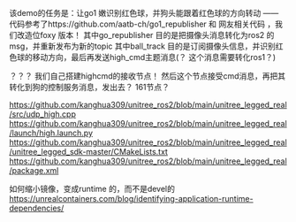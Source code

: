 该demo的任务是：让go1 嫩识别红色球，并狗头能跟着红色球的方向转动 —— 代码参考了https://github.com/aatb-ch/go1_republisher 和 网友相关代码 ，我们改造位foxy 版本！
其中go_republisher 目的是把摄像头消息转化为ros2 的msg，并重新发布为新的topic 
其中ball_track 目的是订阅摄像头信息，并识别红色球的移动方向，最后再发送high_cmd主题消息(？ 这个消息需要转化ros1？)

？？？
我们自己搭建highcmd的接收节点！ 然后这个节点接受cmd消息，再把其转化到狗的控制服务消息，发出去？ 161节点？

https://github.com/kanghua309/unitree_ros2/blob/main/unitree_legged_real/src/udp_high.cpp
https://github.com/kanghua309/unitree_ros2/blob/main/unitree_legged_real/launch/high.launch.py
https://github.com/kanghua309/unitree_ros2/blob/main/unitree_legged_real/unitree_legged_sdk-master/CMakeLists.txt
https://github.com/kanghua309/unitree_ros2/blob/main/unitree_legged_real/package.xml



如何缩小镜像，变成runtime 的，而不是devel的
https://unrealcontainers.com/blog/identifying-application-runtime-dependencies/